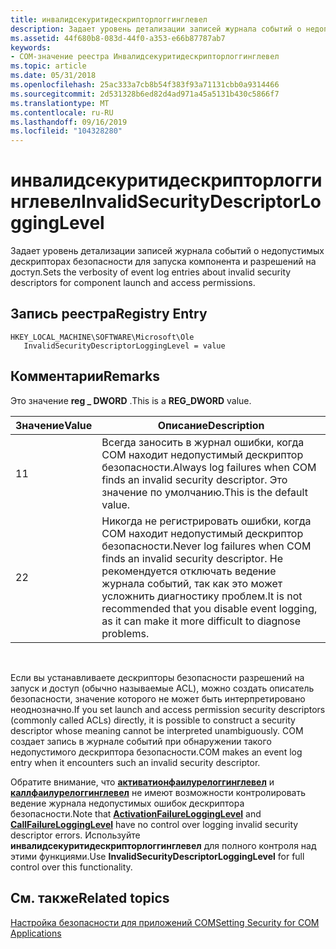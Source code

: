 ```yaml
---
title: инвалидсекуритидескрипторлоггинглевел
description: Задает уровень детализации записей журнала событий о недопустимых дескрипторах безопасности для запуска компонента и разрешений на доступ.
ms.assetid: 44f680b8-083d-44f0-a353-e66b87787ab7
keywords:
- COM-значение реестра Инвалидсекуритидескрипторлоггинглевел
ms.topic: article
ms.date: 05/31/2018
ms.openlocfilehash: 25ac333a7cb8b54f383f93a71131cbb0a9314466
ms.sourcegitcommit: 2d531328b6ed82d4ad971a45a5131b430c5866f7
ms.translationtype: MT
ms.contentlocale: ru-RU
ms.lasthandoff: 09/16/2019
ms.locfileid: "104328280"
---
```

# <a name="invalidsecuritydescriptorlogginglevel"></a><span data-ttu-id="a5d38-104">инвалидсекуритидескрипторлоггинглевел</span><span class="sxs-lookup"><span data-stu-id="a5d38-104">InvalidSecurityDescriptorLoggingLevel</span></span>

<span data-ttu-id="a5d38-105">Задает уровень детализации записей журнала событий о недопустимых дескрипторах безопасности для запуска компонента и разрешений на доступ.</span><span class="sxs-lookup"><span data-stu-id="a5d38-105">Sets the verbosity of event log entries about invalid security descriptors for component launch and access permissions.</span></span>

## <a name="registry-entry"></a><span data-ttu-id="a5d38-106">Запись реестра</span><span class="sxs-lookup"><span data-stu-id="a5d38-106">Registry Entry</span></span>

```
HKEY_LOCAL_MACHINE\SOFTWARE\Microsoft\Ole
   InvalidSecurityDescriptorLoggingLevel = value
```

## <a name="remarks"></a><span data-ttu-id="a5d38-107">Комментарии</span><span class="sxs-lookup"><span data-stu-id="a5d38-107">Remarks</span></span>

<span data-ttu-id="a5d38-108">Это значение **reg \_ DWORD** .</span><span class="sxs-lookup"><span data-stu-id="a5d38-108">This is a **REG\_DWORD** value.</span></span>



| <span data-ttu-id="a5d38-109">Значение</span><span class="sxs-lookup"><span data-stu-id="a5d38-109">Value</span></span> | <span data-ttu-id="a5d38-110">Описание</span><span class="sxs-lookup"><span data-stu-id="a5d38-110">Description</span></span>                                                                                                                                                                    |
|-------|--------------------------------------------------------------------------------------------------------------------------------------------------------------------------------|
| <span data-ttu-id="a5d38-111">1</span><span class="sxs-lookup"><span data-stu-id="a5d38-111">1</span></span>     | <span data-ttu-id="a5d38-112">Всегда заносить в журнал ошибки, когда COM находит недопустимый дескриптор безопасности.</span><span class="sxs-lookup"><span data-stu-id="a5d38-112">Always log failures when COM finds an invalid security descriptor.</span></span> <span data-ttu-id="a5d38-113">Это значение по умолчанию.</span><span class="sxs-lookup"><span data-stu-id="a5d38-113">This is the default value.</span></span>                                                                                  |
| <span data-ttu-id="a5d38-114">2</span><span class="sxs-lookup"><span data-stu-id="a5d38-114">2</span></span>     | <span data-ttu-id="a5d38-115">Никогда не регистрировать ошибки, когда COM находит недопустимый дескриптор безопасности.</span><span class="sxs-lookup"><span data-stu-id="a5d38-115">Never log failures when COM finds an invalid security descriptor.</span></span> <span data-ttu-id="a5d38-116">Не рекомендуется отключать ведение журнала событий, так как это может усложнить диагностику проблем.</span><span class="sxs-lookup"><span data-stu-id="a5d38-116">It is not recommended that you disable event logging, as it can make it more difficult to diagnose problems.</span></span> |



 

<span data-ttu-id="a5d38-117">Если вы устанавливаете дескрипторы безопасности разрешений на запуск и доступ (обычно называемые ACL), можно создать описатель безопасности, значение которого не может быть интерпретировано неоднозначно.</span><span class="sxs-lookup"><span data-stu-id="a5d38-117">If you set launch and access permission security descriptors (commonly called ACLs) directly, it is possible to construct a security descriptor whose meaning cannot be interpreted unambiguously.</span></span> <span data-ttu-id="a5d38-118">COM создает запись в журнале событий при обнаружении такого недопустимого дескриптора безопасности.</span><span class="sxs-lookup"><span data-stu-id="a5d38-118">COM makes an event log entry when it encounters such an invalid security descriptor.</span></span>

<span data-ttu-id="a5d38-119">Обратите внимание, что [**активатионфаилурелоггинглевел**](activationfailurelogginglevel.md) и [**каллфаилурелоггинглевел**](callfailurelogginglevel.md) не имеют возможности контролировать ведение журнала недопустимых ошибок дескриптора безопасности.</span><span class="sxs-lookup"><span data-stu-id="a5d38-119">Note that [**ActivationFailureLoggingLevel**](activationfailurelogginglevel.md) and [**CallFailureLoggingLevel**](callfailurelogginglevel.md) have no control over logging invalid security descriptor errors.</span></span> <span data-ttu-id="a5d38-120">Используйте **инвалидсекуритидескрипторлоггинглевел** для полного контроля над этими функциями.</span><span class="sxs-lookup"><span data-stu-id="a5d38-120">Use **InvalidSecurityDescriptorLoggingLevel** for full control over this functionality.</span></span>

## <a name="related-topics"></a><span data-ttu-id="a5d38-121">См. также</span><span class="sxs-lookup"><span data-stu-id="a5d38-121">Related topics</span></span>

<dl> <dt>

[<span data-ttu-id="a5d38-122">Настройка безопасности для приложений COM</span><span class="sxs-lookup"><span data-stu-id="a5d38-122">Setting Security for COM Applications</span></span>](setting-security-for-com-applications.md)
</dt> </dl>

 

 




